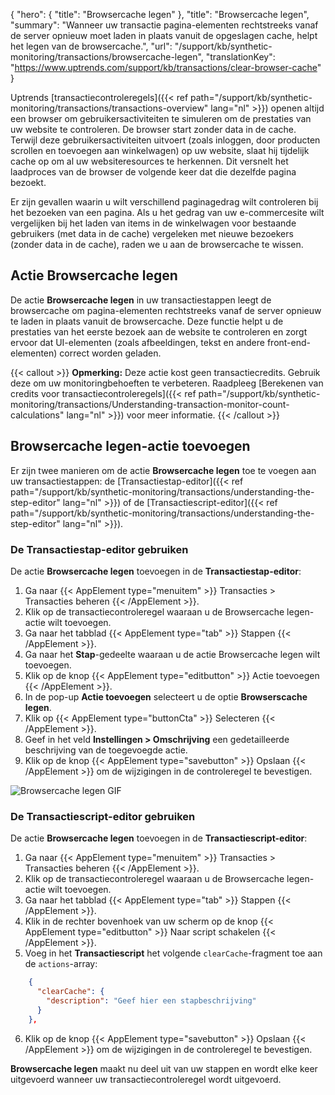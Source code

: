 {
  "hero": {
    "title": "Browsercache legen"
  },
  "title": "Browsercache legen",
  "summary": "Wanneer uw transactie pagina-elementen rechtstreeks vanaf de server opnieuw moet laden in plaats vanuit de opgeslagen cache, helpt het legen van de browsercache.",
  "url": "/support/kb/synthetic-monitoring/transactions/browsercache-legen",
  "translationKey": "https://www.uptrends.com/support/kb/transactions/clear-browser-cache"
}

Uptrends [transactiecontroleregels]({{< ref path="/support/kb/synthetic-monitoring/transactions/transactions-overview" lang="nl" >}}) openen altijd een browser om gebruikersactiviteiten te simuleren om de prestaties van uw website te controleren. De browser start zonder data in de cache. Terwijl deze gebruikersactiviteiten uitvoert (zoals inloggen, door producten scrollen en toevoegen aan winkelwagen) op uw website, slaat hij tijdelijk cache op om al uw websiteresources te herkennen. Dit versnelt het laadproces van de browser de volgende keer dat die dezelfde pagina bezoekt.

Er zijn gevallen waarin u wilt verschillend paginagedrag wilt controleren bij het bezoeken van een pagina. Als u het gedrag van uw e-commercesite wilt vergelijken bij het laden van items in de winkelwagen voor bestaande gebruikers (met data in de cache) vergeleken met nieuwe bezoekers (zonder data in de cache), raden we u aan de browsercache te wissen.

## Actie Browsercache legen

De actie **Browsercache legen** in uw transactiestappen leegt de browsercache om pagina-elementen rechtstreeks vanaf de server opnieuw te laden in plaats vanuit de browsercache. Deze functie helpt u de prestaties van het eerste bezoek aan de website te controleren en zorgt ervoor dat UI-elementen (zoals afbeeldingen, tekst en andere front-end-elementen) correct worden geladen.

{{< callout >}} **Opmerking:** Deze actie kost geen transactiecredits. Gebruik deze om uw monitoringbehoeften te verbeteren. Raadpleeg [Berekenen van credits voor transactiecontroleregels]({{< ref path="/support/kb/synthetic-monitoring/transactions/Understanding-transaction-monitor-count-calculations" lang="nl" >}}) voor meer informatie. {{< /callout >}}

## Browsercache legen-actie toevoegen

Er zijn twee manieren om de actie **Browsercache legen** toe te voegen aan uw transactiestappen: de [Transactiestap-editor]({{< ref path="/support/kb/synthetic-monitoring/transactions/understanding-the-step-editor" lang="nl" >}}) of de [Transactiescript-editor]({{< ref path="/support/kb/synthetic-monitoring/transactions/understanding-the-step-editor" lang="nl" >}}).

### De Transactiestap-editor gebruiken

De actie **Browsercache legen** toevoegen in de **Transactiestap-editor**:

1. Ga naar {{< AppElement type="menuitem" >}} Transacties > Transacties beheren {{< /AppElement >}}.
2. Klik op de transactiecontroleregel waaraan u de Browsercache legen-actie wilt toevoegen.
3. Ga naar het tabblad {{< AppElement type="tab" >}} Stappen {{< /AppElement >}}.
4. Ga naar het **Stap**-gedeelte waaraan u de actie Browsercache legen wilt toevoegen.
5. Klik op de knop {{< AppElement type="editbutton" >}} Actie toevoegen {{< /AppElement >}}.
6. In de pop-up **Actie toevoegen** selecteert u de optie **Browserscache legen**.
7. Klik op {{< AppElement type="buttonCta" >}} Selecteren {{< /AppElement >}}.
8. Geef in het veld **Instellingen > Omschrijving** een gedetailleerde beschrijving van de toegevoegde actie.
9. Klik op de knop {{< AppElement type="savebutton" >}} Opslaan {{< /AppElement >}} om de wijzigingen in de controleregel te bevestigen.

![Browsercache legen GIF](/img/content/gif-transaction-clear-browser-cache.gif)

### De Transactiescript-editor gebruiken

De actie **Browsercache legen** toevoegen in de **Transactiescript-editor**:

1. Ga naar {{< AppElement type="menuitem" >}} Transacties > Transacties beheren {{< /AppElement >}}.
2. Klik op de transactiecontroleregel waaraan u de Browsercache legen-actie wilt toevoegen.
3. Ga naar het tabblad {{< AppElement type="tab" >}} Stappen {{< /AppElement >}}.
4. Klik in de rechter bovenhoek van uw scherm op de knop {{< AppElement type="editbutton" >}} Naar script schakelen {{< /AppElement >}}.
5. Voeg in het **Transactiescript** het volgende `clearCache`-fragment toe aan de `actions`-array:

```json
    {
      "clearCache": {
        "description": "Geef hier een stapbeschrijving"
      }
    },
```

6. Klik op de knop {{< AppElement type="savebutton" >}} Opslaan {{< /AppElement >}} om de wijzigingen in de controleregel te bevestigen.

**Browsercache legen** maakt nu deel uit van uw stappen en wordt elke keer uitgevoerd wanneer uw transactiecontroleregel wordt uitgevoerd.
